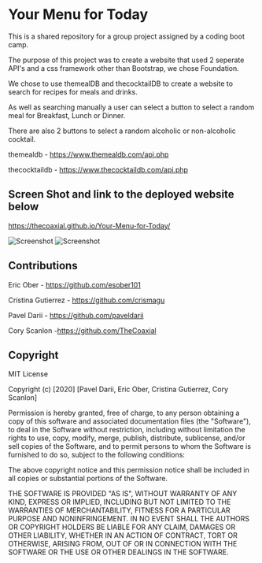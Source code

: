 # Your Menu for Today
This is a shared repository for a group project assigned by a coding boot camp. 

The purpose of this project was to create a website that used 2 seperate API's and a css framework other than Bootstrap, we chose Foundation. 

We chose to use themealDB and thecocktailDB to create a website to search for recipes for meals and drinks. 

As well as searching manually a user can select a button to select a random meal for Breakfast, Lunch or Dinner. 

There are also 2 buttons to select a random alcoholic or non-alcoholic cocktail. 

themealdb - https://www.themealdb.com/api.php

thecocktaildb - https://www.thecocktaildb.com/api.php


## Screen Shot and link to the deployed website below

https://thecoaxial.github.io/Your-Menu-for-Today/

![Screenshot](images/YMFTU.png)
![Screenshot](images/errorPage.png)


## Contributions
Eric Ober - https://github.com/esober101

Cristina Gutierrez - https://github.com/crismagu

Pavel Darii - https://github.com/paveldarii

Cory Scanlon -https://github.com/TheCoaxial

## Copyright

MIT License

Copyright (c) [2020] [Pavel Darii, Eric Ober, Cristina Gutierrez, Cory Scanlon]

Permission is hereby granted, free of charge, to any person obtaining a copy
of this software and associated documentation files (the "Software"), to deal
in the Software without restriction, including without limitation the rights
to use, copy, modify, merge, publish, distribute, sublicense, and/or sell
copies of the Software, and to permit persons to whom the Software is
furnished to do so, subject to the following conditions:

The above copyright notice and this permission notice shall be included in all
copies or substantial portions of the Software.

THE SOFTWARE IS PROVIDED "AS IS", WITHOUT WARRANTY OF ANY KIND, EXPRESS OR
IMPLIED, INCLUDING BUT NOT LIMITED TO THE WARRANTIES OF MERCHANTABILITY,
FITNESS FOR A PARTICULAR PURPOSE AND NONINFRINGEMENT. IN NO EVENT SHALL THE
AUTHORS OR COPYRIGHT HOLDERS BE LIABLE FOR ANY CLAIM, DAMAGES OR OTHER
LIABILITY, WHETHER IN AN ACTION OF CONTRACT, TORT OR OTHERWISE, ARISING FROM,
OUT OF OR IN CONNECTION WITH THE SOFTWARE OR THE USE OR OTHER DEALINGS IN THE
SOFTWARE.
